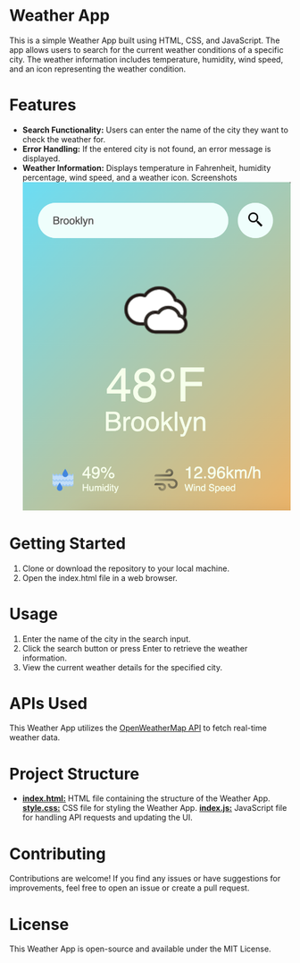 # Weather App
This is a simple Weather App built using HTML, CSS, and JavaScript. The app allows users to search for the current weather conditions of a specific city. The weather information includes temperature, humidity, wind speed, and an icon representing the weather condition.

# Features
- **Search Functionality:** Users can enter the name of the city they want to check the weather for.
- **Error Handling:** If the entered city is not found, an error message is displayed.
- **Weather Information:** Displays temperature in Fahrenheit, humidity percentage, wind speed, and a weather icon.
Screenshots
![Alt Text](images/Weather-App-Picture.png)

# Getting Started
1. Clone or download the repository to your local machine.
2. Open the index.html file in a web browser.
# Usage
1. Enter the name of the city in the search input.
2. Click the search button or press Enter to retrieve the weather information.
3. View the current weather details for the specified city.
# APIs Used
This Weather App utilizes the [OpenWeatherMap API](https://openweathermap.org/api) to fetch real-time weather data.

# Project Structure
- <u>**index.html:**</u> HTML file containing the structure of the Weather App.
<u>**style.css:**</u> CSS file for styling the Weather App.
<u>**index.js:**</u> JavaScript file for handling API requests and updating the UI.

# Contributing
Contributions are welcome! If you find any issues or have suggestions for improvements, feel free to open an issue or create a pull request.

# License
This Weather App is open-source and available under the MIT License.